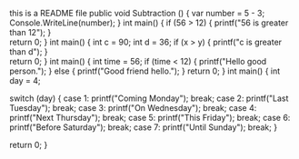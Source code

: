 this is a README file
public void Subtraction () {
    var number = 5 - 3;
    Console.WriteLine(number);
}
int main() {
  if (56 > 12) {
    printf("56 is greater than 12");
  }  
  return 0;
}
int main() {
  int c = 90;
  int d = 36;
  if (x > y) {
    printf("c is greater than d");
  }  
  return 0;
}
int main() {
  int time = 56;
  if (time < 12) {
    printf("Hello good person.");
  } else {
    printf("Good friend hello.");
  }
  return 0;
}
int main() {
  int day = 4;
  
  switch (day) {
    case 1:
      printf("Coming Monday");
      break;
    case 2:
      printf("Last Tuesday");
      break;
    case 3:
      printf("On Wednesday");
      break;
    case 4:
      printf("Next Thursday");
      break;
    case 5:
      printf("This Friday");
      break;
    case 6:
      printf("Before Saturday");
      break;
    case 7:
      printf("Until Sunday");
      break;
  }
    
  return 0;
}